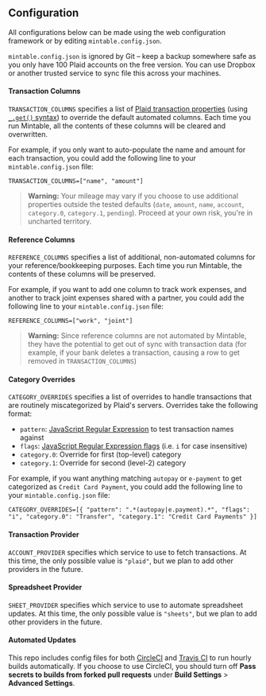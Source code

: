 ## Configuration

All configurations below can be made using the web configuration framework or by editing `mintable.config.json`.

`mintable.config.json` is ignored by Git – keep a backup somewhere safe as you only have 100 Plaid accounts on the free version. You can use Dropbox or another trusted service to sync file this across your machines.

#### Transaction Columns

`TRANSACTION_COLUMNS` specifies a list of [Plaid transaction properties](https://plaid.com/docs/#transactions) (using [`_.get()` syntax](https://lodash.com/docs/4.17.11#get)) to override the default automated columns. Each time you run Mintable, all the contents of these columns will be cleared and overwritten.

For example, if you only want to auto-populate the name and amount for each transaction, you could add the following line to your `mintable.config.json` file:

```
TRANSACTION_COLUMNS=["name", "amount"]
```

> **Warning:** Your mileage may vary if you choose to use additional properties outside the tested defaults (`date`, `amount`, `name`, `account`, `category.0`, `category.1`, `pending`). Proceed at your own risk, you're in uncharted territory.

#### Reference Columns

`REFERENCE_COLUMNS` specifies a list of additional, non-automated columns for your reference/bookkeeping purposes. Each time you run Mintable, the contents of these columns will be preserved.

For example, if you want to add one column to track work expenses, and another to track joint expenses shared with a partner, you could add the following line to your `mintable.config.json` file:

```
REFERENCE_COLUMNS=["work", "joint"]
```

> **Warning:** Since reference columns are not automated by Mintable, they have the potential to get out of sync with transaction data (for example, if your bank deletes a transaction, causing a row to get removed in `TRANSACTION_COLUMNS`)

#### Category Overrides

`CATEGORY_OVERRIDES` specifies a list of overrides to handle transactions that are routinely miscategorized by Plaid's servers. Overrides take the following format:

* `pattern`: [JavaScript Regular Expression](https://developer.mozilla.org/en-US/docs/Web/JavaScript/Reference/Global_Objects/RegExp#Syntax) to test transaction names against
* `flags`: [JavaScript Regular Expression flags](https://developer.mozilla.org/en-US/docs/Web/JavaScript/Reference/Global_Objects/RegExp#Syntax) (i.e. `i` for case insensitive)
* `category.0`: Override for first (top-level) category
* `category.1`: Override for second (level-2) category

For example, if you want anything matching `autopay` or `e-payment` to get categorized as `Credit Card Payment`, you could add the following line to your `mintable.config.json` file:

```
CATEGORY_OVERRIDES=[{ "pattern": ".*(autopay|e.payment).*", "flags": "i", "category.0": "Transfer", "category.1": "Credit Card Payments" }]
```

#### Transaction Provider

`ACCOUNT_PROVIDER` specifies which service to use to fetch transactions. At this time, the only possible value is `"plaid"`, but we plan to add other providers in the future.

#### Spreadsheet Provider

`SHEET_PROVIDER` specifies which service to use to automate spreadsheet updates. At this time, the only possible value is `"sheets"`, but we plan to add other providers in the future.

#### Automated Updates

This repo includes config files for both [CircleCI](https://circleci.com/) and [Travis CI](https://travis-ci.com) to run hourly builds automatically. If you choose to use CircleCI, you should turn off **Pass secrets to builds from forked pull requests** under **Build Settings** > **Advanced Settings**.
